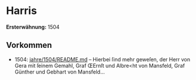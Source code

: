 # Harris

**Ersterwähnung:** 1504

## Vorkommen
- 1504: [jahre/1504/README.md](../jahre/1504/README.md) – Hierbei ſind mehr
geweſen, der Herr von Gera mit ſeinem Gemahl, Graf
ŒErnſt und Albre<ht von Mansfeld, Graf Günther und
Gebhart von Mansfeld...
